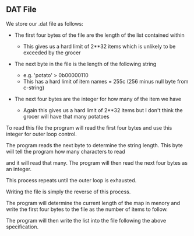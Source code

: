 DAT File
---

We store our .dat file as follows:

* The first four bytes of the file are the length of the list contained within
  * This gives us a hard limit of 2\*\*32 items
    which is unlikely to be exceeded by the grocer

* The next byte in the file is the length of the following string
  * e.g. 'potato' > 0b00000110
  * This has a hard limit of item names = 255c (256 minus null byte from c-string)

* The next four bytes are the integer for how many of the item we have
  * Again this gives us a hard limit of 2\*\*32 items but
    I don't think the grocer will have that many potatoes


To read this file the program will read the first four bytes
and use this integer for outer loop control.

The program reads the next byte to determine the string length.
This byte will tell the program how many characters to read

and it will read that many.
The program will then read the next four bytes as an integer.

This process repeats until the outer loop is exhausted.



Writing the file is simply the reverse of this process.

The program will determine the current length of the map in menory
and write the first four bytes to the file as the number of items to follow.

The program will then write the list into the file following the above specification.
